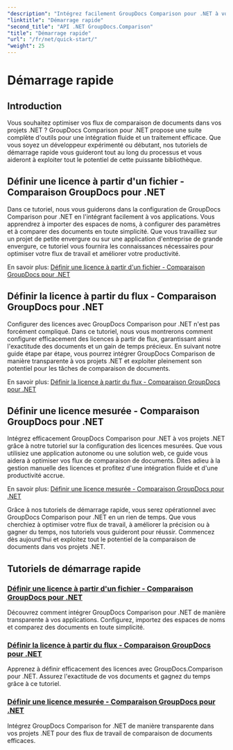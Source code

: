 ```yaml
---
"description": "Intégrez facilement GroupDocs Comparison pour .NET à vos projets. Découvrez des méthodes efficaces de paramétrage des licences pour des comparaisons de documents précises."
"linktitle": "Démarrage rapide"
"second_title": "API .NET GroupDocs.Comparison"
"title": "Démarrage rapide"
"url": "/fr/net/quick-start/"
"weight": 25
---
```


# Démarrage rapide


## Introduction

Vous souhaitez optimiser vos flux de comparaison de documents dans vos projets .NET ? GroupDocs Comparison pour .NET propose une suite complète d'outils pour une intégration fluide et un traitement efficace. Que vous soyez un développeur expérimenté ou débutant, nos tutoriels de démarrage rapide vous guideront tout au long du processus et vous aideront à exploiter tout le potentiel de cette puissante bibliothèque.

## Définir une licence à partir d'un fichier - Comparaison GroupDocs pour .NET

Dans ce tutoriel, nous vous guiderons dans la configuration de GroupDocs Comparison pour .NET en l'intégrant facilement à vos applications. Vous apprendrez à importer des espaces de noms, à configurer des paramètres et à comparer des documents en toute simplicité. Que vous travailliez sur un projet de petite envergure ou sur une application d'entreprise de grande envergure, ce tutoriel vous fournira les connaissances nécessaires pour optimiser votre flux de travail et améliorer votre productivité.

En savoir plus: [Définir une licence à partir d'un fichier - Comparaison GroupDocs pour .NET](./set-license-from-file/)

## Définir la licence à partir du flux - Comparaison GroupDocs pour .NET

Configurer des licences avec GroupDocs Comparison pour .NET n'est pas forcément compliqué. Dans ce tutoriel, nous vous montrerons comment configurer efficacement des licences à partir de flux, garantissant ainsi l'exactitude des documents et un gain de temps précieux. En suivant notre guide étape par étape, vous pourrez intégrer GroupDocs Comparison de manière transparente à vos projets .NET et exploiter pleinement son potentiel pour les tâches de comparaison de documents.

En savoir plus: [Définir la licence à partir du flux - Comparaison GroupDocs pour .NET](./set-license-from-stream/)

## Définir une licence mesurée - Comparaison GroupDocs pour .NET

Intégrez efficacement GroupDocs Comparison pour .NET à vos projets .NET grâce à notre tutoriel sur la configuration des licences mesurées. Que vous utilisiez une application autonome ou une solution web, ce guide vous aidera à optimiser vos flux de comparaison de documents. Dites adieu à la gestion manuelle des licences et profitez d'une intégration fluide et d'une productivité accrue.

En savoir plus: [Définir une licence mesurée - Comparaison GroupDocs pour .NET](./set-metered-license/)

Grâce à nos tutoriels de démarrage rapide, vous serez opérationnel avec GroupDocs Comparison pour .NET en un rien de temps. Que vous cherchiez à optimiser votre flux de travail, à améliorer la précision ou à gagner du temps, nos tutoriels vous guideront pour réussir. Commencez dès aujourd'hui et exploitez tout le potentiel de la comparaison de documents dans vos projets .NET.
## Tutoriels de démarrage rapide
### [Définir une licence à partir d'un fichier - Comparaison GroupDocs pour .NET](./set-license-from-file/)
Découvrez comment intégrer GroupDocs Comparison pour .NET de manière transparente à vos applications. Configurez, importez des espaces de noms et comparez des documents en toute simplicité.
### [Définir la licence à partir du flux - Comparaison GroupDocs pour .NET](./set-license-from-stream/)
Apprenez à définir efficacement des licences avec GroupDocs.Comparison pour .NET. Assurez l'exactitude de vos documents et gagnez du temps grâce à ce tutoriel.
### [Définir une licence mesurée - Comparaison GroupDocs pour .NET](./set-metered-license/)
Intégrez GroupDocs Comparison for .NET de manière transparente dans vos projets .NET pour des flux de travail de comparaison de documents efficaces.